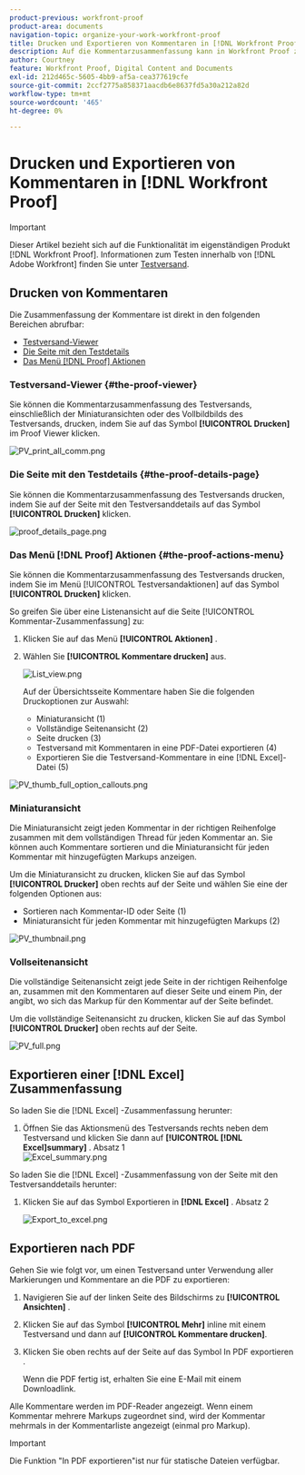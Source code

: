 ```yaml
---
product-previous: workfront-proof
product-area: documents
navigation-topic: organize-your-work-workfront-proof
title: Drucken und Exportieren von Kommentaren in [!DNL Workfront Proof]
description: Auf die Kommentarzusammenfassung kann in Workfront Proof zugegriffen werden.
author: Courtney
feature: Workfront Proof, Digital Content and Documents
exl-id: 212d465c-5605-4bb9-af5a-cea377619cfe
source-git-commit: 2ccf2775a858371aacdb6e8637fd5a30a212a82d
workflow-type: tm+mt
source-wordcount: '465'
ht-degree: 0%

---
```


# Drucken und Exportieren von Kommentaren in [!DNL Workfront Proof]

>[!IMPORTANT]
>
>Dieser Artikel bezieht sich auf die Funktionalität im eigenständigen Produkt [!DNL Workfront Proof]. Informationen zum Testen innerhalb von [!DNL Adobe Workfront] finden Sie unter [Testversand](../../../review-and-approve-work/proofing/proofing.md).

## Drucken von Kommentaren

Die Zusammenfassung der Kommentare ist direkt in den folgenden Bereichen abrufbar:

* [Testversand-Viewer](#the-proof-viewer)
* [Die Seite mit den Testdetails](#the-proof-details-page)
* [Das Menü  [!DNL Proof]  Aktionen](#the-proof-actions-menu)

### Testversand-Viewer {#the-proof-viewer}

Sie können die Kommentarzusammenfassung des Testversands, einschließlich der Miniaturansichten oder des Vollbildbilds des Testversands, drucken, indem Sie auf das Symbol **[!UICONTROL Drucken]** im Proof Viewer klicken.

![PV_print_all_comm.png](assets/pv-print-all-comm-350x158.png)

### Die Seite mit den Testdetails {#the-proof-details-page}

Sie können die Kommentarzusammenfassung des Testversands drucken, indem Sie auf der Seite mit den Testversanddetails auf das Symbol **[!UICONTROL Drucken]** klicken.

![proof_details_page.png](assets/proof-details-page-350x231.png)

### Das Menü [!DNL Proof] Aktionen {#the-proof-actions-menu}

Sie können die Kommentarzusammenfassung des Testversands drucken, indem Sie im Menü [!UICONTROL Testversandaktionen] auf das Symbol **[!UICONTROL Drucken]** klicken.

So greifen Sie über eine Listenansicht auf die Seite [!UICONTROL Kommentar-Zusammenfassung] zu:

1. Klicken Sie auf das Menü **[!UICONTROL Aktionen]** .
1. Wählen Sie **[!UICONTROL Kommentare drucken]** aus.

   ![List_view.png](assets/list-view-350x155.png)

   Auf der Übersichtsseite Kommentare haben Sie die folgenden Druckoptionen zur Auswahl:

   * Miniaturansicht (1)
   * Vollständige Seitenansicht (2)
   * Seite drucken (3)
   * Testversand mit Kommentaren in eine PDF-Datei exportieren (4)
   * Exportieren Sie die Testversand-Kommentare in eine [!DNL Excel]-Datei (5)

![PV_thumb_full_option_callouts.png](assets/pv-thumb-full-option-callouts-350x154.png)

### Miniaturansicht

Die Miniaturansicht zeigt jeden Kommentar in der richtigen Reihenfolge zusammen mit dem vollständigen Thread für jeden Kommentar an. Sie können auch Kommentare sortieren und die Miniaturansicht für jeden Kommentar mit hinzugefügten Markups anzeigen.

Um die Miniaturansicht zu drucken, klicken Sie auf das Symbol **[!UICONTROL Drucker]** oben rechts auf der Seite und wählen Sie eine der folgenden Optionen aus:

* Sortieren nach Kommentar-ID oder Seite (1)
* Miniaturansicht für jeden Kommentar mit hinzugefügten Markups (2)

![PV_thumbnail.png](assets/pv-thumbnail-350x290.png)

### Vollseitenansicht

Die vollständige Seitenansicht zeigt jede Seite in der richtigen Reihenfolge an, zusammen mit den Kommentaren auf dieser Seite und einem Pin, der angibt, wo sich das Markup für den Kommentar auf der Seite befindet.

Um die vollständige Seitenansicht zu drucken, klicken Sie auf das Symbol **[!UICONTROL Drucker]** oben rechts auf der Seite.

![PV_full.png](assets/pv-full-350x347.png)

## Exportieren einer [!DNL Excel] Zusammenfassung

So laden Sie die [!DNL Excel] -Zusammenfassung herunter:

1. Öffnen Sie das Aktionsmenü des Testversands rechts neben dem Testversand und klicken Sie dann auf **[!UICONTROL [!DNL Excel]summary]** . Absatz 1\
   ![Excel_summary.png](assets/excel-summary-350x450.png)

So laden Sie die [!DNL Excel] -Zusammenfassung von der Seite mit den Testversanddetails herunter:

1. Klicken Sie auf das Symbol Exportieren in **[!DNL Excel]** . Absatz 2

   ![Export_to_excel.png](assets/export-to-excel-350x185.png)

## Exportieren nach PDF

Gehen Sie wie folgt vor, um einen Testversand unter Verwendung aller Markierungen und Kommentare an die PDF zu exportieren:

1. Navigieren Sie auf der linken Seite des Bildschirms zu **[!UICONTROL Ansichten]** .
1. Klicken Sie auf das Symbol **[!UICONTROL Mehr]** inline mit einem Testversand und dann auf **[!UICONTROL Kommentare drucken]**.

1. Klicken Sie oben rechts auf der Seite auf das Symbol In PDF exportieren .

   Wenn die PDF fertig ist, erhalten Sie eine E-Mail mit einem Downloadlink.

Alle Kommentare werden im PDF-Reader angezeigt. Wenn einem Kommentar mehrere Markups zugeordnet sind, wird der Kommentar mehrmals in der Kommentarliste angezeigt (einmal pro Markup).

>[!IMPORTANT]
>
>Die Funktion &quot;In PDF exportieren&quot;ist nur für statische Dateien verfügbar.

